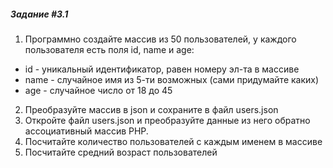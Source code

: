 ##### Задание #3.1

1. Программно создайте массив из 50 пользователей, у каждого пользователя есть поля id, name и age:
 * id - уникальный идентификатор, равен номеру эл-та в массиве
 * name - случайное имя из 5-ти возможных (сами придумайте каких)
 * age - случайное число от 18 до 45
2. Преобразуйте массив в json и сохраните в файл users.json
3. Откройте файл users.json и преобразуйте данные из него обратно ассоциативный массив РНР.
4. Посчитайте количество пользователей с каждым именем в массиве
5. Посчитайте средний возраст пользователей
